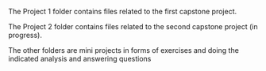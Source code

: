 The Project 1 folder contains files related to the first capstone project.

The Project 2 folder contains files related to the second capstone project (in progress).

The other folders are mini projects in forms of exercises and doing the indicated analysis and answering questions

